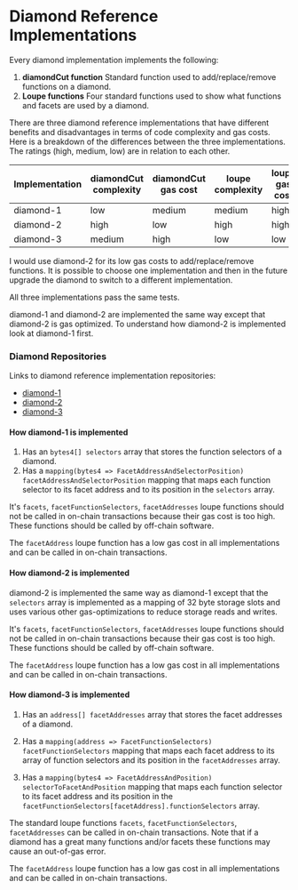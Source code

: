 # Diamond Reference Implementations

Every diamond implementation implements the following:

1. **diamondCut function** Standard function used to add/replace/remove functions on a diamond.
2. **Loupe functions** Four standard functions used to show what functions and facets are used by a diamond.

There are three diamond reference implementations that have different benefits and disadvantages in terms of code complexity and gas costs.
Here is a breakdown of the differences between the three implementations. The ratings (high, medium, low) are in relation to each other.

| Implementation | diamondCut<br>complexity | diamondCut<br>gas cost | loupe<br>complexity | loupe<br>gas cost |
| -------------- | ------------------------ | ---------------------- | ------------------- | ----------------- |
| diamond-1      | low                      | medium                 | medium              | high              |
| diamond-2      | high                     | low                    | high                | high              |
| diamond-3      | medium                   | high                   | low                 | low               |

I would use diamond-2 for its low gas costs to add/replace/remove functions. It is possible to choose one implementation and then in the future upgrade the diamond to switch to a different implementation.

All three implementations pass the same tests.

diamond-1 and diamond-2 are implemented the same way except that diamond-2 is gas optimized. To understand how diamond-2 is implemented look at diamond-1 first.

### Diamond Repositories

Links to diamond reference implementation repositories:

- [diamond-1](https://github.com/mudgen/diamond-1)
- [diamond-2](https://github.com/mudgen/diamond-2)
- [diamond-3](https://github.com/mudgen/diamond-3)

#### How diamond-1 is implemented

1. Has an `bytes4[] selectors` array that stores the function selectors of a diamond.
2. Has a `mapping(bytes4 => FacetAddressAndSelectorPosition) facetAddressAndSelectorPosition` mapping that maps each function selector to its facet address and to its position in the `selectors` array.

It's `facets`, `facetFunctionSelectors`, `facetAddresses` loupe functions should not be called in on-chain transactions because their gas cost is too high. These functions should be called by off-chain software.

The `facetAddress` loupe function has a low gas cost in all implementations and can be called in on-chain transactions.

#### How diamond-2 is implemented

diamond-2 is implemented the same way as diamond-1 except that the `selectors` array is implemented as a mapping of 32 byte storage slots and uses various other gas-optimizations to reduce storage reads and writes.

It's `facets`, `facetFunctionSelectors`, `facetAddresses` loupe functions should not be called in on-chain transactions because their gas cost is too high. These functions should be called by off-chain software.

The `facetAddress` loupe function has a low gas cost in all implementations and can be called in on-chain transactions.

#### How diamond-3 is implemented

1. Has an `address[] facetAddresses` array that stores the facet addresses of a diamond.

1. Has a `mapping(address => FacetFunctionSelectors) facetFunctionSelectors` mapping that maps each facet address to its array of function selectors and its position in the `facetAddresses` array.

1. Has a `mapping(bytes4 => FacetAddressAndPosition) selectorToFacetAndPosition` mapping that maps each function selector to its facet address and its position in the `facetFunctionSelectors[facetAddress].functionSelectors` array.

The standard loupe functions `facets`, `facetFunctionSelectors`, `facetAddresses` can be called in on-chain transactions. Note that if a diamond has a great many functions and/or facets these functions may cause an out-of-gas error.

The `facetAddress` loupe function has a low gas cost in all implementations and can be called in on-chain transactions.
